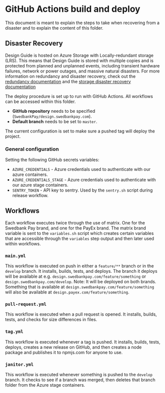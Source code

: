 # GitHub Actions build and deploy

This document is meant to explain the steps to take when recovering from a disaster and to explain the content of this folder.

## Disaster Recovery

Design Guide is hosted on Azure Storage with Locally-redundant storage (LRS). This means that Design Guide is stored with multiple copies and is protected from planned and unplanned events, including transient hardware failures, network or power outages, and massive natural disasters. For more information on redundancy and disaster recovery, check out the [redundancy documentation](https://docs.microsoft.com/en-us/azure/storage/common/storage-redundancy "Redundancy Documentation") and the [storage disaster recovery documentation](https://docs.microsoft.com/en-us/azure/storage/common/storage-disaster-recovery-guidance "Disaster Recovery Documentation")

The deploy procedure is set up to run with GitHub Actions. All workflows can be accessed within this folder.

- **GitHub repository** needs to be specified (`SwedbankPay/design.swedbankpay.com`).
- **Default branch** needs to be set to `master`.

The current configuration is set to make sure a pushed tag will deploy the project.

### General configuration

Setting the following GitHub secrets variables:

- `AZURE_CREDENTIALS` - Azure credentials used to authenticate with our azure containers.
- `AZURE_CREDENTIALS_STAGE` - Azure credentials used to authenticate with our azure stage containers.
- `SENTRY_TOKEN` - API key to sentry. Used by the `sentry.sh` script during release workflow.

## Workflows

Each workflow executes twice through the use of matrix. One for the Swedbank Pay brand, and one for the PayEx brand.
The matrix brand variable is sent to the `variables.sh` script which creates certain variables that are accessible through the `variables` step output and then later used within workflows.

### `main.yml`

This workflow is executed on push in either a `feature/**` branch or in the `develop` branch. It installs, builds, tests, and deploys. The branch it deploys will be available at e.g. `design.swedbankpay.com/feature/something` or `design.swedbankpay.com/develop`.
Note: It will be deployed on both brands. Something that is available at `design.swedbankpay.com/feature/something` will also be available at `design.payex.com/feature/something`.

### `pull-request.yml`

This workflow is executed when a pull request is opened. It installs, builds, tests, and checks for size differences in files.

### `tag.yml`

This workflow is executed whenever a tag is pushed. It installs, builds, tests, deploys, creates a new release on GitHub, and then creates a node package and publishes it to npmjs.com for anyone to use.

### `janitor.yml`

This workflow is executed whenever something is pushed to the `develop` branch. It checks to see if a branch was merged, then deletes that branch folder from the Azure stage containers.
